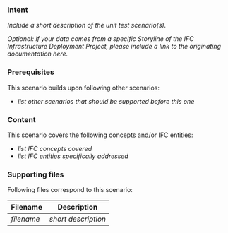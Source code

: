 
### Intent

*Include a short description of the unit test scenario(s).*

*Optional: if your data comes from a specific Storyline of the IFC Infrastructure Deployment Project, please include a link to the originating documentation here.*

### Prerequisites

This scenario builds upon following other scenarios:

- *list other scenarios that should be supported before this one*

### Content

This scenario covers the following concepts and/or IFC entities:

- *list IFC concepts covered*
- *list IFC entities specifically addressed*

### Supporting files

Following files correspond to this scenario:

| Filename                          | Description                               |
|-----------------------------------|-------------------------------------------|
| *filename*                        | *short description*                       |
